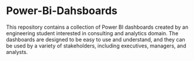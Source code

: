 # Power-Bi-Dahsboards
This repository contains a collection of Power BI dashboards created by an engineering student interested in consulting and analytics domain. The dashboards are designed to be easy to use and understand, and they can be used by a variety of stakeholders, including executives, managers, and analysts.
